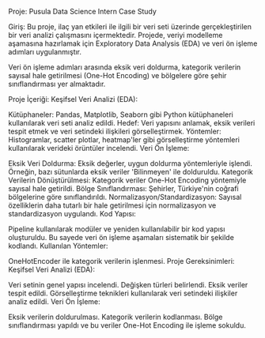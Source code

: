 Proje: Pusula Data Science Intern Case Study

Giriş:
Bu proje, ilaç yan etkileri ile ilgili bir veri seti üzerinde gerçekleştirilen bir veri analizi çalışmasını içermektedir. Projede, veriyi modelleme aşamasına hazırlamak için Exploratory Data Analysis (EDA) ve veri ön işleme adımları uygulanmıştır.

Veri ön işleme adımları arasında eksik veri doldurma, kategorik verilerin sayısal hale getirilmesi (One-Hot Encoding) ve bölgelere göre şehir sınıflandırması yer almaktadır.

Proje İçeriği:
Keşifsel Veri Analizi (EDA):

Kütüphaneler: Pandas, Matplotlib, Seaborn gibi Python kütüphaneleri kullanılarak veri seti analiz edildi.
Hedef: Veri yapısını anlamak, eksik verileri tespit etmek ve veri setindeki ilişkileri görselleştirmek.
Yöntemler: Histogramlar, scatter plotlar, heatmap'ler gibi görselleştirme yöntemleri kullanılarak verideki örüntüler incelendi.
Veri Ön İşleme:

Eksik Veri Doldurma: Eksik değerler, uygun doldurma yöntemleriyle işlendi. Örneğin, bazı sütunlarda eksik veriler 'Bilinmeyen' ile dolduruldu.
Kategorik Verilerin Dönüştürülmesi: Kategorik veriler One-Hot Encoding yöntemiyle sayısal hale getirildi.
Bölge Sınıflandırması: Şehirler, Türkiye'nin coğrafi bölgelerine göre sınıflandırıldı.
Normalizasyon/Standardizasyon: Sayısal özelliklerin daha tutarlı bir hale getirilmesi için normalizasyon ve standardizasyon uygulandı.
Kod Yapısı:

Pipeline kullanılarak modüler ve yeniden kullanılabilir bir kod yapısı oluşturuldu. Bu sayede veri ön işleme aşamaları sistematik bir şekilde kodlandı.
Kullanılan Yöntemler:

OneHotEncoder ile kategorik verilerin işlenmesi.
Proje Gereksinimleri:
Keşifsel Veri Analizi (EDA):

Veri setinin genel yapısı incelendi.
Değişken türleri belirlendi.
Eksik veriler tespit edildi.
Görselleştirme teknikleri kullanılarak veri setindeki ilişkiler analiz edildi.
Veri Ön İşleme:

Eksik verilerin doldurulması.
Kategorik verilerin kodlanması.
Bölge sınıflandırması yapıldı ve bu veriler One-Hot Encoding ile işleme sokuldu.




